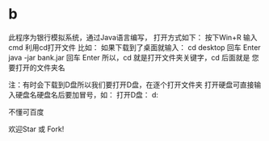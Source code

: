 # b
此程序为银行模拟系统，通过Java语言编写，
打开方式如下：
按下Win+R 输入cmd
利用cd打开文件
比如：
如果下载到了桌面就输入：
cd desktop 
回车 Enter
java -jar bank.jar
回车 Enter
所以，cd 就是打开文件夹关键字，cd 后面就是 您要打开的文件夹名

注：有时会下载到D盘所以我们要打开D盘，在逐个打开文件夹
打开硬盘可直接输入硬盘名硬盘名后要加冒号，如：
打开D盘：
d:


不懂可百度



































欢迎Star 或 Fork!
